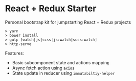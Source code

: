 # React + Redux Starter

Personal bootstrap kit for jumpstarting React + Redux projects

```
> yarn
> bower install
> gulp [watch|js|scss|js:watch|scss:watch]
> http-serve
```

Features:
* Basic subcomponent state and actions mapping
* Async fetch action using `axios`
* State update in reducer using `immutabiltiy-helper`
